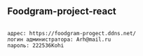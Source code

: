 ## Foodgram-project-react
```

адрес: https://foodgram-progect.ddns.net/
логин администратора: Arh@mail.ru
пароль: 222536Kohi

```
